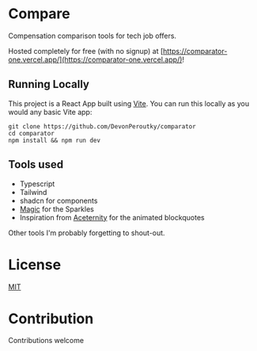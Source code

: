 # Compare
Compensation comparison tools for tech job offers.

Hosted completely for free (with no signup) at [https://comparator-one.vercel.app/](https://comparator-one.vercel.app/)!

## Running Locally

This project is a React App built using [Vite](https://vite.dev/). You can run this locally as you would any basic Vite app:
```
git clone https://github.com/DevonPeroutky/comparator
cd comparator
npm install && npm run dev
```

## Tools used
- Typescript 
- Tailwind
- shadcn for components
- [Magic](https://magicui.design/) for the Sparkles
- Inspiration from [Aceternity](https://ui.aceternity.com/components/3d-pin) for the animated blockquotes

Other tools I'm probably forgetting to shout-out.


# License 
[MIT](https://github.com/DevonPeroutky/comparator/blob/main/LICENSE)

# Contribution
Contributions welcome
